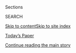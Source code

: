 <div id="app">

<div>

<div class="NYTAppHideMasthead css-1r6wvpq e1suatyy0">

<div class="section css-ui9rw0 e1suatyy2">

<div class="css-eph4ug er09x8g0">

<div class="css-6n7j50">

</div>

<span class="css-1dv1kvn">Sections</span>

<div class="css-10488qs">

<span class="css-1dv1kvn">SEARCH</span>

</div>

[Skip to content](#site-content)[Skip to site
index](#site-index)

</div>

<div class="css-10698na e1huz5gh0">

</div>

</div>

<div id="masthead-bar-one" class="section hasLinks css-15hmgas e1csuq9d3">

<div class="css-uqyvli e1csuq9d0">

</div>

<div class="css-1uqjmks e1csuq9d1">

</div>

<div class="css-9e9ivx">

[](https://myaccount.nytimes.com/auth/login?response_type=cookie&client_id=vi)

</div>

<div class="css-1bvtpon e1csuq9d2">

[Today’s Paper](https://www.nytimes.com/section/todayspaper)

</div>

</div>

</div>

</div>

<div data-aria-hidden="false">

<div id="site-content" data-role="main">

<div id="top-wrapper" class="css-15p45cc eaca97t0" type="top">

<div id="top-slug" class="css-19x0jxb eaca97t1" hidden="">

Advertisement

</div>

[Continue reading the main
story](#after-top)

<div class="ad top-wrapper" style="text-align:center;height:100%;display:block;min-height:90px">

<div id="top" class="place-ad" data-position="top" data-size-key="top">

</div>

</div>

<div id="after-top">

</div>

</div>

<div id="byline" class="section css-15h4p1b e9abtgs0">

<div class="css-1j21atc e1svk9qx1">

<div class="css-nfcc9b e1svk9qx3">

<div class="css-cnx41t">

![Portrait of Andrew Ross
Sorkin](https://static01.nyt.com/images/2018/07/16/multimedia/author-andrew-ross-sorkin/author-andrew-ross-sorkin-thumbLarge.png)

</div>

<div class="css-vl9dhg e1svk9qx5">

<div class="css-1nrhkj6 e1svk9qx6">

# Andrew Ross Sorkin

</div>

## <span></span>

[Andrew Ross Sorkin](http://www.andrewrosssorkin.com) is a columnist for
The New York Times and the founder and editor-at-large of
[DealBook](http://dealbook.nytimes.com), an online daily financial
report published by The Times that he started in 2001. In addition, Mr.
Sorkin is an assistant editor of business and finance news, helping
guide and shape the paper’s coverage.

<span class="css-dd5dyy">More**</span>

</div>

</div>

</div>

<div>

<div id="mid1-wrapper" class="css-1mn4oms eaca97t0" type="rank">

<div id="mid1-slug" class="css-1tag3rd eaca97t1">

Advertisement

</div>

[Continue reading the main
story](#after-mid1)

<div id="mid1" class="ad mid1-wrapper" style="text-align:center;height:100%;display:block">

</div>

<div id="after-mid1">

</div>

</div>

</div>

<div class="css-185go5a e1o5byef0">

<div class="css-15cbhtu">

  - [Latest](#stream-panel)
  - <span class="css-6n7j50">Search</span>
    <div class="control">
    <div class="label-container css-1dv1kvn">
    Search
    </div>
    <div class="css-wm4t3d">
    **<span id="clear-search-input" class="css-1dv1kvn">Clear this text
    input</span>
    </div>
    </div>
    <span class="css-1iovbfw"></span>

<div id="stream-panel" class="section css-8msx5b e1jz0cab1">

<div class="css-13mho3u">

1.  
    
    <div class="css-1cp3ece">
    
    <div class="css-1l4spti">
    
    [](/2020/07/21/business/dealbook/corporate-political-donations.html)
    
    <div class="css-79elbk">
    
    ![](https://static01.nyt.com/images/2020/07/21/world/21sorkin-donations1/merlin_171188979_cd126331-3db2-41d8-82d3-269ee3e56138-thumbWide.jpg?quality=75&auto=webp&disable=upscale)
    
    </div>
    
    ### <span class="css-m70j1g">DealBook</span>
    
    ## A Company Backs a Cause. It Funds a Politician Who Doesn’t. What Gives?
    
    As the world expects more of corporations, it is untenable to
    support social and environmental causes while giving money, even
    indirectly, to candidates who oppose them.
    
    <div class="css-1nqbnmb ea5icrr0">
    
    By <span class="css-1n7hynb">Andrew Ross
    Sorkin</span>
    
    </div>
    
    </div>
    
    <div class="css-1lc2l26 e1xfvim33">
    
    </div>
    
    </div>

2.  
    
    <div class="css-1cp3ece">
    
    <div class="css-1l4spti">
    
    [](/2020/06/17/business/netflix-reed-hastings-hbcus.html)
    
    <div class="css-79elbk">
    
    ![](https://static01.nyt.com/images/2020/06/17/business/17unrest-reedhastings-sub/17unrest-reedhastings-sub-thumbWide.jpg?quality=75&auto=webp&disable=upscale)
    
    </div>
    
    ## Netflix C.E.O. Reed Hastings Gives $120 Million to Historically Black Colleges
    
    The Silicon Valley executive said he hoped his contribution would
    lead other wealthy individuals to give. “Generally, white capital
    flows to predominantly white institutions,” he said.
    
    <div class="css-1nqbnmb ea5icrr0">
    
    By <span class="css-1n7hynb">Andrew Ross
    Sorkin</span>
    
    </div>
    
    </div>
    
    <div class="css-1lc2l26 e1xfvim33">
    
    </div>
    
    </div>

3.  
    
    <div class="css-1cp3ece">
    
    <div class="css-1l4spti">
    
    [](/2020/05/03/business/dealbook/warren-buffett-berkshire-hathaway.html)
    
    <div class="css-79elbk">
    
    ![](https://static01.nyt.com/images/2020/05/04/business/03JPsorkin-print/03sorkin-sub1-thumbWide.jpg?quality=75&auto=webp&disable=upscale)
    
    </div>
    
    ### <span class="css-m70j1g">DealBook</span>
    
    ## Warren Buffett’s Optimistic? Pessimistic? No, Realistic
    
    Between the lines of “You can bet on America” were warnings not to
    be overconfident in predicting what the future might hold.
    
    <div class="css-1nqbnmb ea5icrr0">
    
    By <span class="css-1n7hynb">Andrew Ross
    Sorkin</span>
    
    </div>
    
    </div>
    
    <div class="css-1lc2l26 e1xfvim33">
    
    </div>
    
    </div>

4.  
    
    <div class="css-1cp3ece">
    
    <div class="css-1l4spti">
    
    [](/2020/03/18/business/dealbook/coronavirus-economy-bailout-plan.html)
    
    <div class="css-79elbk">
    
    ![](https://static01.nyt.com/images/2020/03/18/business/18Virus-Sorkin-1-copy/18Virus-Sorkin-1-copy-thumbWide-v6.jpg?quality=75&auto=webp&disable=upscale)
    
    </div>
    
    ### <span class="css-m70j1g">DealBook</span>
    
    ## This Is the Only Way to End the Coronavirus Financial Panic
    
    Bailouts of companies or industries just cause division. The answer:
    a government “bridge loan” to everyone.
    
    <div class="css-1nqbnmb ea5icrr0">
    
    By <span class="css-1n7hynb">Andrew Ross
    Sorkin</span>
    
    </div>
    
    </div>
    
    <div class="css-1lc2l26 e1xfvim33">
    
    </div>
    
    </div>

5.  
    
    <div class="css-1cp3ece">
    
    <div class="css-1l4spti">
    
    [](/2020/03/16/business/fed-discount-window.html)
    
    <div class="css-79elbk">
    
    ![](https://static01.nyt.com/images/2020/03/16/business/16bankdisco/merlin_162857862_336a4679-dcc8-4210-ad7c-5d3a0ed19adf-thumbWide.jpg?quality=75&auto=webp&disable=upscale)
    
    </div>
    
    ## As Market Convulses, Big Banks Plan to Borrow Funds From Fed
    
    Led by Morgan Stanley, which borrowed from the Fed’s so-called
    discount window on Monday, seven other firms will follow.
    
    <div class="css-1nqbnmb ea5icrr0">
    
    By <span class="css-1n7hynb">Kate Kelly, Andrew Ross Sorkin
    <span>and</span> Jeanna
    Smialek</span>
    
    </div>
    
    </div>
    
    <div class="css-1lc2l26 e1xfvim33">
    
    </div>
    
    </div>

6.  
    
    <div class="css-1cp3ece">
    
    <div class="css-1l4spti">
    
    [](/2020/03/11/business/dealbook/coronavirus-bailouts.html)
    
    <div class="css-79elbk">
    
    ![](https://static01.nyt.com/images/2020/03/11/business/11sorkin3/merlin_22005139_e917d52c-0452-4534-8a47-9d35b015694e-thumbWide.jpg?quality=75&auto=webp&disable=upscale)
    
    </div>
    
    ### <span class="css-m70j1g">Dealbook</span>
    
    ## Let’s Talk About Coronavirus Bailouts, Before We Need Them
    
    In 2008, policymakers rescued the economy but raised a divisive
    debate about the fairness of using tax dollars to save companies.
    Get ready for a repeat.
    
    <div class="css-1nqbnmb ea5icrr0">
    
    By <span class="css-1n7hynb">Andrew Ross
    Sorkin</span>
    
    </div>
    
    </div>
    
    <div class="css-1lc2l26 e1xfvim33">
    
    </div>
    
    </div>

7.  
    
    <div class="css-1cp3ece">
    
    <div class="css-1l4spti">
    
    [](/2020/02/18/business/dealbook/michael-bloomberg-wall-street.html)
    
    <div class="css-79elbk">
    
    ![](https://static01.nyt.com/images/2020/02/18/business/18db-newsletter-bloomberg-copy/18db-newsletter-bloomberg-copy-thumbWide-v2.jpg?quality=75&auto=webp&disable=upscale)
    
    </div>
    
    ## Michael Bloomberg Leans Left With Plan to Rein In Wall St.
    
    Some of the billionaire’s proposals wouldn’t be out of place for his
    more progressive presidential rivals.
    
    <div class="css-1nqbnmb ea5icrr0">
    
    By <span class="css-1n7hynb">Andrew Ross Sorkin, Michael J. de la
    Merced, Emily Flitter <span>and</span> Stacy
    Cowley</span>
    
    </div>
    
    </div>
    
    <div class="css-1lc2l26 e1xfvim33">
    
    </div>
    
    </div>

8.  
    
    <div class="css-1cp3ece">
    
    <div class="css-1l4spti">
    
    [](/2020/02/10/business/media/sprint-tmobile-merger.html)
    
    <div class="css-79elbk">
    
    ![](https://static01.nyt.com/images/2020/02/10/business/10SPRINT-T-MOBILE/merlin_156303888_b0e3cda7-81dc-45cb-8b24-1455858196d3-thumbWide.jpg?quality=75&auto=webp&disable=upscale)
    
    </div>
    
    ## Judge Is Said to Rule for T-Mobile Merger With Sprint
    
    A last-ditch attempt by a coalition of state attorneys general is
    said to have failed to halt T-Mobile’s purchase of a smaller rival.
    
    <div class="css-1nqbnmb ea5icrr0">
    
    By <span class="css-1n7hynb">Edmund Lee <span>and</span> Andrew Ross
    Sorkin</span>
    
    </div>
    
    </div>
    
    <div class="css-1lc2l26 e1xfvim33">
    
    </div>
    
    </div>

9.  
    
    <div class="css-1cp3ece">
    
    <div class="css-1l4spti">
    
    [](/2020/01/20/business/dealbook/donald-trump-davos.html)
    
    <div class="css-79elbk">
    
    ![](https://static01.nyt.com/images/2020/01/20/business/20db-sorkin1/20db-sorkin1-thumbWide.jpg?quality=75&auto=webp&disable=upscale)
    
    </div>
    
    ## The Davos Plutocrats Warm Up to Trump
    
    C.E.O.s have come to accept the president, in spite of his populist
    views and governance-by-Twitter style. Tax cuts and a record stock
    market speak volumes.
    
    <div class="css-1nqbnmb ea5icrr0">
    
    By <span class="css-1n7hynb">Andrew Ross
    Sorkin</span>
    
    </div>
    
    </div>
    
    <div class="css-1lc2l26 e1xfvim33">
    
    </div>
    
    </div>

10. 
    
    <div class="css-1cp3ece">
    
    <div class="css-1l4spti">
    
    [](/2020/01/14/business/dealbook/larry-fink-blackrock-climate-change.html)
    
    <div class="css-79elbk">
    
    ![](https://static01.nyt.com/images/2020/01/14/business/14db-sorkin1/14db-sorkin1-thumbWide-v2.jpg?quality=75&auto=webp&disable=upscale)
    
    </div>
    
    ### <span class="css-m70j1g">DealBook</span>
    
    ## BlackRock C.E.O. Larry Fink: Climate Crisis Will Reshape Finance
    
    In his influential annual letter to chief executives, Mr. Fink said
    his firm would avoid investments in companies that “present a high
    sustainability-related risk.”
    
    <div class="css-1nqbnmb ea5icrr0">
    
    By <span class="css-1n7hynb">Andrew Ross Sorkin</span>
    
    </div>
    
    </div>
    
    <div class="css-1lc2l26 e1xfvim33">
    
    </div>
    
    </div>

<div class="css-13mho3u">

<div class="css-1t62hi8">

<div class="css-1stvaey">

Show
More

<div>

<div style="border:0;clip:rect(0 0 0 0);height:1px;margin:-1px;overflow:hidden;white-space:nowrap;padding:0;width:1px;position:absolute" data-role="log" data-aria-live="assertive">

</div>

<div style="border:0;clip:rect(0 0 0 0);height:1px;margin:-1px;overflow:hidden;white-space:nowrap;padding:0;width:1px;position:absolute" data-role="log" data-aria-live="assertive">

</div>

<div style="border:0;clip:rect(0 0 0 0);height:1px;margin:-1px;overflow:hidden;white-space:nowrap;padding:0;width:1px;position:absolute" data-role="log" data-aria-live="polite">

</div>

<div style="border:0;clip:rect(0 0 0 0);height:1px;margin:-1px;overflow:hidden;white-space:nowrap;padding:0;width:1px;position:absolute" data-role="log" data-aria-live="polite">

</div>

</div>

</div>

</div>

</div>

</div>

<div class="css-g6hk37 supplemental">

<div id="mid2-wrapper" class="css-10wkyv7 eaca97t0" type="lede">

<div id="mid2-slug" class="css-1tag3rd eaca97t1">

Advertisement

</div>

[Continue reading the main
story](#after-mid2)

<div id="mid2" class="ad mid2-wrapper" style="text-align:center;height:100%;display:block;min-height:250px">

</div>

<div id="after-mid2">

</div>

</div>

## Follow Elsewhere

<div class="module-body">

  - [**<span data-aria-hidden="true">andrewrsorkin</span><span class="css-1dv1kvn">twitter
    page for
    andrewrsorkin</span>](https://twitter.com/andrewrsorkin)
  - [**<span data-aria-hidden="true">andrewsorkin</span><span class="css-1dv1kvn">facebook
    page for andrewsorkin</span>](https://www.facebook.com/andrewsorkin)

</div>

</div>

</div>

</div>

</div>

</div>

</div>

## Site Index

<div>

</div>

## Site Information Navigation

  - [© <span>2020</span> <span>The New York Times
    Company</span>](https://help.nytimes.com/hc/en-us/articles/115014792127-Copyright-notice)

<!-- end list -->

  - [NYTCo](https://www.nytco.com/)
  - [Contact
    Us](https://help.nytimes.com/hc/en-us/articles/115015385887-Contact-Us)
  - [Work with us](https://www.nytco.com/careers/)
  - [Advertise](https://nytmediakit.com/)
  - [T Brand Studio](http://www.tbrandstudio.com/)
  - [Your Ad
    Choices](https://www.nytimes.com/privacy/cookie-policy#how-do-i-manage-trackers)
  - [Privacy](https://www.nytimes.com/privacy)
  - [Terms of
    Service](https://help.nytimes.com/hc/en-us/articles/115014893428-Terms-of-service)
  - [Terms of
    Sale](https://help.nytimes.com/hc/en-us/articles/115014893968-Terms-of-sale)
  - [Site
    Map](https://spiderbites.nytimes.com)
  - [Help](https://help.nytimes.com/hc/en-us)
  - [Subscriptions](https://www.nytimes.com/subscription?campaignId=37WXW)

</div>

</div>
